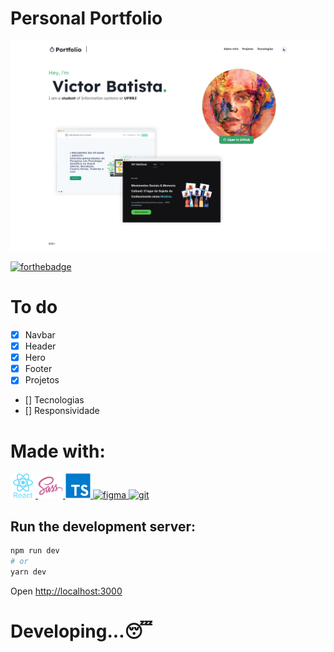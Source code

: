 # Personal Portfolio

<img src="./printPortfolio.png"/>

[![forthebadge](https://forthebadge.com/images/badges/made-with-typescript.svg)](https://forthebadge.com)

# To do
- [X] Navbar
- [X] Header
- [X] Hero
- [X] Footer
- [x] Projetos
- [] Tecnologias
- [] Responsividade


# Made with:
<p align="left"> 

<a href="https://reactjs.org/" target="_blank"> <img src="https://raw.githubusercontent.com/devicons/devicon/master/icons/react/react-original-wordmark.svg" alt="react" width="40" height="40"/> </a>
<a href="https://sass-lang.com" target="_blank"> <img src="https://raw.githubusercontent.com/devicons/devicon/master/icons/sass/sass-original.svg" alt="sass" width="40" height="40"/> </a> 
<a href="https://www.typescriptlang.org/" target="_blank"> <img src="https://raw.githubusercontent.com/devicons/devicon/master/icons/typescript/typescript-original.svg" alt="typescript" width="40" height="40"/> </a>
<a href="https://www.figma.com/" target="_blank"> <img src="https://www.vectorlogo.zone/logos/figma/figma-icon.svg" alt="figma" width="40" height="40"/> </a>
<a href="https://git-scm.com/" target="_blank"> <img src="https://www.vectorlogo.zone/logos/git-scm/git-scm-icon.svg" alt="git" width="40" height="40"/> </a> 
</p>

## Run the development server:

```bash
npm run dev
# or
yarn dev
```

Open [http://localhost:3000](http://localhost:3000) 

# Developing...😴
